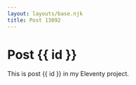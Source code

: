 ```yaml
---
layout: layouts/base.njk
title: Post 13092
---
```


# Post {{ id }}

This is post {{ id }} in my Eleventy project.
